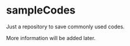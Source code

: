 # sampleCodes
Just a repository to save commonly used codes. 

More information will be added later.
